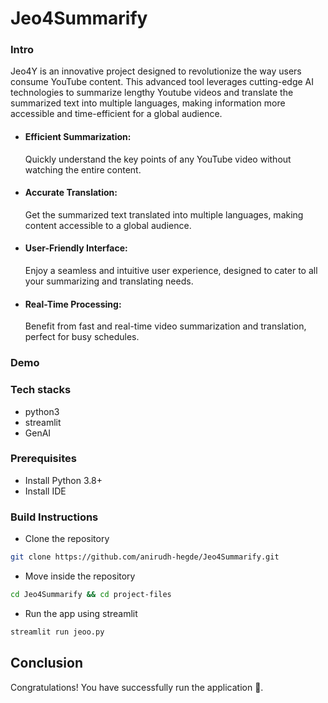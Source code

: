 # Jeo4Summarify

### Intro
Jeo4Y is an innovative project designed to revolutionize the way users consume
YouTube content. This advanced tool leverages cutting-edge AI technologies to 
summarize lengthy Youtube videos and translate the summarized text into multiple
languages, making information more accessible and time-efficient for a global audience.

* #### Efficient Summarization:
  Quickly understand the key points of any YouTube video without watching the entire content.
* #### Accurate Translation:
  Get the summarized text translated into multiple languages, making content accessible to a global audience.
* #### User-Friendly Interface:
  Enjoy a seamless and intuitive user experience, designed to cater to all your summarizing and translating needs.
* #### Real-Time Processing:
  Benefit from fast and real-time video summarization and translation, perfect for busy schedules.
  
### Demo


### Tech stacks
* python3
* streamlit
* GenAI

### Prerequisites
* Install Python 3.8+
* Install IDE

### Build Instructions
* Clone the repository
```sh
git clone https://github.com/anirudh-hegde/Jeo4Summarify.git
```

* Move inside the repository
```sh
cd Jeo4Summarify && cd project-files
```

* Run the app using streamlit
```sh
streamlit run jeoo.py
```


## Conclusion
Congratulations! You have successfully run the application 🚀️.
